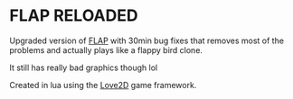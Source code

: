 # FLAP RELOADED
Upgraded version of [FLAP](/lua/flap) with 30min bug fixes that removes most of the problems and actually plays like a flappy bird clone.

It still has really bad graphics though lol

Created in lua using the [Love2D](love2d.org) game framework.
